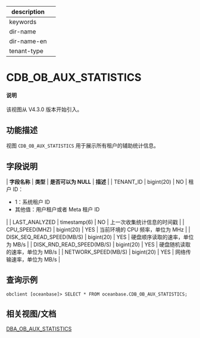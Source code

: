 |description||
|---|---|
|keywords||
|dir-name||
|dir-name-en||
|tenant-type||

# CDB_OB_AUX_STATISTICS

<main id="notice" type='explain'>
<h4>说明</h4>
<p>该视图从 V4.3.0 版本开始引入。</p>
</main>

## 功能描述

视图 `CDB_OB_AUX_STATISTICS` 用于展示所有租户的辅助统计信息。

## 字段说明

| **字段名称** | **类型** | **是否可以为 NULL** | **描述** |
| TENANT_ID                 | bigint(20)   | NO   |  租户 ID：<ul><li>1：系统租户 ID  </li><li>其他值：用户租户或者 Meta 租户 ID </li></ul>    |
| LAST_ANALYZED             | timestamp(6) | NO   | 上一次收集统计信息的时间戳     |
| CPU_SPEED(MHZ)            | bigint(20)   | YES  | 当前环境的 CPU 频率，单位为 MHz     |
| DISK_SEQ_READ_SPEED(MB/S) | bigint(20)   | YES  | 硬盘顺序读取的速率，单位为 MB/s     |
| DISK_RND_READ_SPEED(MB/S) | bigint(20)   | YES  | 硬盘随机读取的速率，单位为 MB/s     |
| NETWORK_SPEED(MB/S)       | bigint(20)   | YES  | 网络传输速率，单位为 MB/s     |

## 查询示例

```shell
obclient [oceanbase]> SELECT * FROM oceanbase.CDB_OB_AUX_STATISTICS;
```

## 相关视图/文档

[DBA_OB_AUX_STATISTICS](32500.dba_ob_aux_statistics-of-sys-tenant.md)